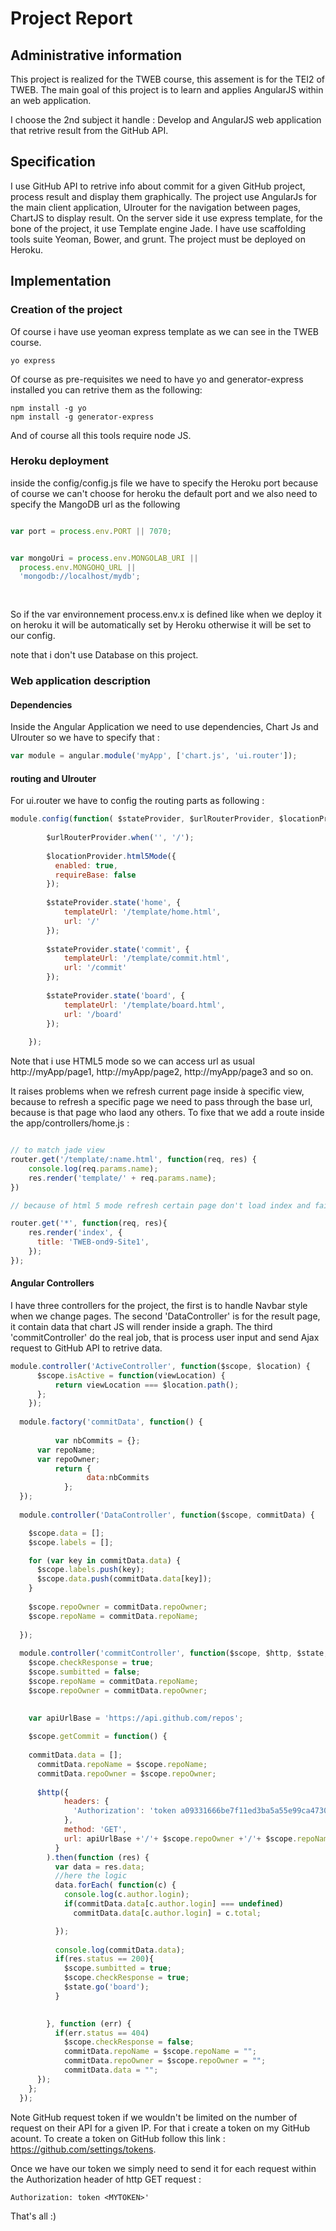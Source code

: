 # Project Report

## Administrative information

This project is realized for the TWEB course, this assement is for the TEI2 of TWEB.
The main goal of this project is to learn and applies AngularJS within an web application.

I choose the 2nd subject it handle : Develop and AngularJS web application that retrive result from the GitHub API.

## Specification

I use GitHub API to retrive info about commit for a given GitHub project, process result and display them graphically.
The project use AngularJs for the main client application, UIrouter for the navigation between pages, ChartJS to display result.
On the server side it use express template, for the bone of the project, it use Template engine Jade.
I have use scaffolding tools suite Yeoman, Bower, and grunt.
The project must be deployed on Heroku.

## Implementation

### Creation of the project

Of course i have use yeoman express template as we can see in the TWEB course.

```
yo express
```

Of course as pre-requisites we need to have yo and generator-express installed you can retrive them as the following:

```
npm install -g yo
npm install -g generator-express
```
And of course all this tools require node JS.

### Heroku deployment 

inside the config/config.js file we have to specify the Heroku port because of course we can't choose for heroku the default port and we also need to specify the MangoDB url as the following 

```javascript

var port = process.env.PORT || 7070;


var mongoUri = process.env.MONGOLAB_URI ||
  process.env.MONGOHQ_URL ||
  'mongodb://localhost/mydb';
  
  
 ```
 
 So if the var environnement process.env.x is defined like when we deploy it on heroku it will be 
automatically set by Heroku otherwise it will be set to our config.

note that i don't use Database on this project.

### Web application description

#### Dependencies
Inside the Angular Application we need to use dependencies, Chart Js and UIrouter so we have to specify that :

```javascript
var module = angular.module('myApp', ['chart.js', 'ui.router']);
```

#### routing and UIrouter
For ui.router we have to config the routing parts as following : 

```javascript
module.config(function( $stateProvider, $urlRouterProvider, $locationProvider ) {
    
		$urlRouterProvider.when('', '/');
		
		$locationProvider.html5Mode({
		  enabled: true,
		  requireBase: false
		});
		
		$stateProvider.state('home', {
			templateUrl: '/template/home.html',
			url: '/'
		});
		
		$stateProvider.state('commit', {
			templateUrl: '/template/commit.html',
			url: '/commit'
		});
		
		$stateProvider.state('board', {
			templateUrl: '/template/board.html',
			url: '/board'
		});
		
	});
```
Note that i use HTML5 mode so we can access url as usual http://myApp/page1, http://myApp/page2, http://myApp/page3 and so on.

It raises problems when we refresh current page inside à specific view, because to refresh a specific page we need to pass through the base url, because is that page who laod any others.
To fixe that we add a route inside the app/controllers/home.js :

```javascript

// to match jade view 
router.get('/template/:name.html', function(req, res) {
	console.log(req.params.name);
	res.render('template/' + req.params.name);
})

// because of html 5 mode refresh certain page don't load index and fail 

router.get('*', function(req, res){
    res.render('index', {
      title: 'TWEB-ond9-Site1',
    });
});
```

#### Angular Controllers

I have three controllers for the project, the first is to handle Navbar style when we change pages. 
The second 'DataController' is for the result page, it contain data that chart JS will render inside a graph.
The third 'commitController' do the real job, that is process user input and send Ajax request to GitHub API to retrive data.

```javascript
module.controller('ActiveController', function($scope, $location) {	  
	  $scope.isActive = function(viewLocation) {
		  return viewLocation === $location.path();
	  };
	});
  
  module.factory('commitData', function() {
		  
		  var nbCommits = {};
      var repoName;
      var repoOwner;
		  return {
				 data:nbCommits        
			};
  });
	  
  module.controller('DataController', function($scope, commitData) {

    $scope.data = [];
    $scope.labels = [];

    for (var key in commitData.data) {
      $scope.labels.push(key);
      $scope.data.push(commitData.data[key]);
    }
    
    $scope.repoOwner = commitData.repoOwner;
    $scope.repoName = commitData.repoName; 
    
  });
    
  module.controller('commitController', function($scope, $http, $state, commitData) {
    $scope.checkResponse = true;
    $scope.sumbitted = false;
    $scope.repoName = commitData.repoName;
    $scope.repoOwner = commitData.repoOwner;
    

    var apiUrlBase = 'https://api.github.com/repos';
  
    $scope.getCommit = function() {
    
    commitData.data = [];
      commitData.repoName = $scope.repoName;
      commitData.repoOwner = $scope.repoOwner;
      
      $http({
            headers: {
              'Authorization': 'token a09331666be7f11ed3ba5a55e99ca4730d87ccdd'
            },
            method: 'GET',
            url: apiUrlBase +'/'+ $scope.repoOwner +'/'+ $scope.repoName +'/stats/contributors'
          }
        ).then(function (res) {
          var data = res.data;
          //here the logic
          data.forEach( function(c) {
            console.log(c.author.login);
            if(commitData.data[c.author.login] === undefined) 
              commitData.data[c.author.login] = c.total;

          });
          
          console.log(commitData.data);
          if(res.status == 200){
            $scope.sumbitted = true;
            $scope.checkResponse = true;
            $state.go('board');
          }

          
        }, function (err) {
          if(err.status == 404)
            $scope.checkResponse = false;
            commitData.repoName = $scope.repoName = "";
            commitData.repoOwner = $scope.repoOwner = "";
            commitData.data = "";
      });
    };
  });
```

Note GitHub request token if we wouldn't be limited on the number of request on their API for a given IP. For that i create a token on my GitHub acount.
To create a token on GitHub follow this link : https://github.com/settings/tokens.

Once we have our token we simply need to send it for each request within the Authorization header of http GET request : 
```
Authorization: token <MYTOKEN>'
```

That's all :)






